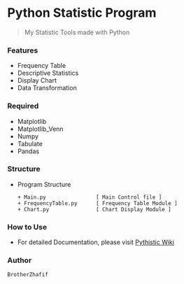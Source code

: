 # Python Statistic Program 
> My Statistic Tools made with Python 

### Features
- Frequency Table
- Descriptive Statistics
- Display Chart
- Data Transformation

### Required
- Matplotlib
- Matplotlib_Venn
- Numpy
- Tabulate
- Pandas

### Structure
- Program Structure

      + Main.py                [ Main Control file ]
      + FrequencyTable.py      [ Frequency Table Module ]
      + Chart.py               [ Chart Display Module ]

### How to Use
- For detailed Documentation, please visit [Pythistic Wiki](https://github.com/brotherzhafif/Pythistic/wiki)

### Author
    BrotherZhafif
